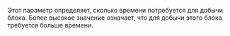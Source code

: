 Этот параметр определяет, сколько времени потребуется для добычи блока. 
Более высокое значение означает, что для добычи этого блока требуется больше времени.